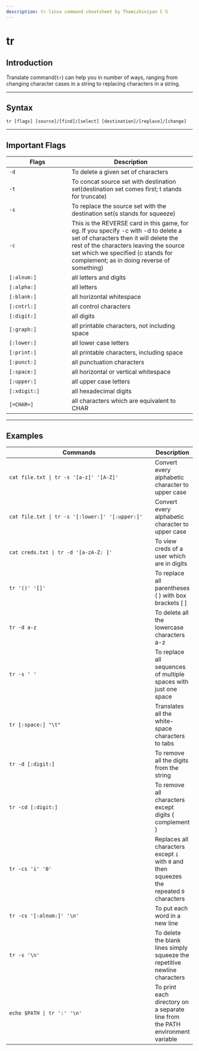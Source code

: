 ```yaml
---
description: tr linux command cheatsheet by Thamizhiniyan C S
---
```


# tr

## Introduction

Translate command(`tr`) can help you in number of ways, ranging from changing character cases in a string to replacing characters in a string.

***

## Syntax

`tr [flags] [source]/[find]/[select] [destination]/[replace]/[change]`

***

## Important Flags

<table><thead><tr><th width="153">Flags</th><th>Description</th></tr></thead><tbody><tr><td><code>-d</code></td><td>To delete a given set of characters</td></tr><tr><td><code>-t</code></td><td>To concat source set with destination set(destination set comes first; t stands for truncate)</td></tr><tr><td><code>-s</code></td><td>To replace the source set with the destination set(s stands for squeeze)</td></tr><tr><td><code>-c</code></td><td>This is the REVERSE card in this game, for eg. If you specify -c with -d to delete a set of characters then it will delete the rest of the characters leaving the source set which we specified (c stands for complement; as in doing reverse of something)</td></tr><tr><td><code>[:alnum:]</code></td><td>all letters and digits</td></tr><tr><td><code>[:alpha:]</code></td><td>all letters</td></tr><tr><td><code>[:blank:]</code></td><td>all horizontal whitespace</td></tr><tr><td><code>[:cntrl:]</code></td><td>all control characters</td></tr><tr><td><code>[:digit:]</code></td><td>all digits</td></tr><tr><td><code>[:graph:]</code></td><td>all printable characters, not including space</td></tr><tr><td><code>[:lower:]</code></td><td>all lower case letters</td></tr><tr><td><code>[:print:]</code></td><td>all printable characters, including space</td></tr><tr><td><code>[:punct:]</code></td><td>all punctuation characters</td></tr><tr><td><code>[:space:]</code></td><td>all horizontal or vertical whitespace</td></tr><tr><td><code>[:upper:]</code></td><td>all upper case letters</td></tr><tr><td><code>[:xdigit:]</code></td><td>all hexadecimal digits</td></tr><tr><td><code>[=CHAR=]</code></td><td>all characters which are equivalent to CHAR</td></tr></tbody></table>

***

## Examples

<table><thead><tr><th width="491">Commands</th><th>Description</th></tr></thead><tbody><tr><td><code>cat file.txt | tr -s '[a-z]' '[A-Z]'</code></td><td>Convert every alphabetic character to upper case</td></tr><tr><td><code>cat file.txt | tr -s '[:lower:]' '[:upper:]'</code></td><td>Convert every alphabetic character to upper case</td></tr><tr><td><code>cat creds.txt | tr -d '[a-zA-Z: ]'</code></td><td>To view creds of a user which are in digits</td></tr><tr><td><code>tr '()' '[]'</code></td><td>To  replace all parentheses ( ) with box brackets [ ]</td></tr><tr><td><code>tr -d a-z</code></td><td>To delete all the lowercase characters a-z</td></tr><tr><td><code>tr -s ' '</code></td><td>To replace all sequences of multiple spaces with just one space</td></tr><tr><td><code>tr [:space:] "\t"</code></td><td>Translates all the white-space characters to tabs</td></tr><tr><td><code>tr -d [:digit:]</code></td><td>To remove all the digits from the string</td></tr><tr><td><code>tr -cd [:digit:]</code></td><td>To remove all characters except digits ( complement )</td></tr><tr><td><code>tr -cs 'i' '0'</code></td><td>Replaces all characters except <code>i</code> with <code>0</code> and then squeezes the repeated <code>0</code> characters</td></tr><tr><td><code>tr -cs '[:alnum:]' '\n'</code></td><td>To put each word in a new line</td></tr><tr><td><code>tr -s '\n'</code></td><td>To delete the blank lines simply squeeze the repetitive newline characters</td></tr><tr><td><code>echo $PATH | tr ':' '\n'</code></td><td>To print each directory on a separate line from the PATH environment variable</td></tr></tbody></table>

